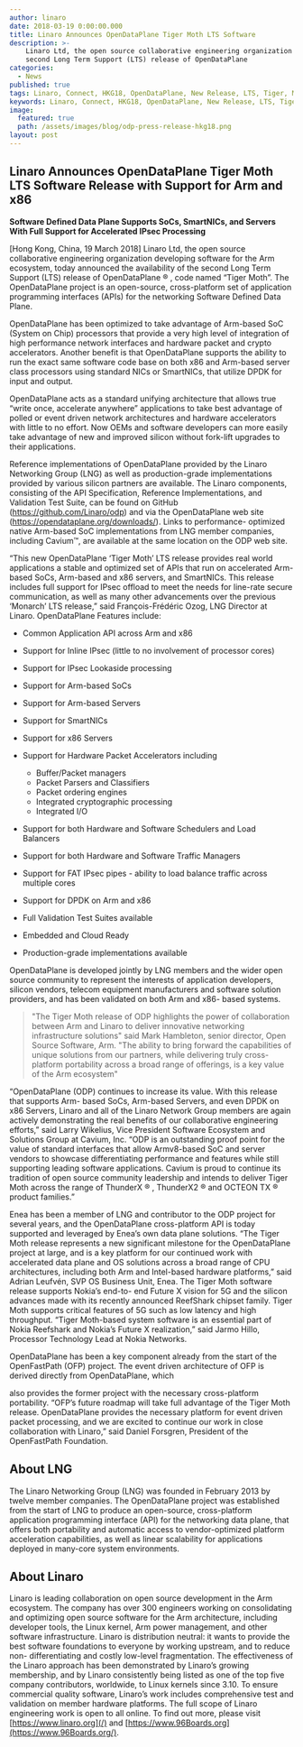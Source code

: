 ```yaml
---
author: linaro
date: 2018-03-19 0:00:00.000
title: Linaro Announces OpenDataPlane Tiger Moth LTS Software 
description: >-
    Linaro Ltd, the open source collaborative engineering organization developing software for the Arm ecosystem, today announced the availability of the
    second Long Term Support (LTS) release of OpenDataPlane
categories:
  - News
published: true
tags: Linaro, Connect, HKG18, OpenDataPlane, New Release, LTS, Tiger, Moth, Software
keywords: Linaro, Connect, HKG18, OpenDataPlane, New Release, LTS, Tiger, Moth, Software
image:
  featured: true
  path: /assets/images/blog/odp-press-release-hkg18.png
layout: post
---
```

## Linaro Announces OpenDataPlane Tiger Moth LTS Software Release with Support for Arm and x86
**Software Defined Data Plane Supports SoCs, SmartNICs, and Servers**
**With Full Support for Accelerated IPsec Processing**

[Hong Kong, China, 19 March 2018] Linaro Ltd, the open source collaborative engineering
organization developing software for the Arm ecosystem, today announced the availability of the
second Long Term Support (LTS) release of OpenDataPlane ® , code named “Tiger Moth”. The
OpenDataPlane project is an open-source, cross-platform set of application programming
interfaces (APIs) for the networking Software Defined Data Plane.

OpenDataPlane has been optimized to take advantage of Arm-based SoC (System on Chip)
processors that provide a very high level of integration of high performance network interfaces
and hardware packet and crypto accelerators. Another benefit is that OpenDataPlane supports
the ability to run the exact same software code base on both x86 and Arm-based server class
processors using standard NICs or SmartNICs, that utilize DPDK for input and output.

OpenDataPlane acts as a standard unifying architecture that allows true “write once, accelerate
anywhere” applications to take best advantage of polled or event driven network architectures
and hardware accelerators with little to no effort. Now OEMs and software developers can more
easily take advantage of new and improved silicon without fork-lift upgrades to their
applications.

Reference implementations of OpenDataPlane provided by the Linaro Networking Group (LNG)
as well as production-grade implementations provided by various silicon partners are available.
The Linaro components, consisting of the API Specification, Reference Implementations, and
Validation Test Suite, can be found on GitHub (https://github.com/Linaro/odp) and via the
OpenDataPlane web site (https://opendataplane.org/downloads/). Links to performance-
optimized native Arm-based SoC implementations from LNG member companies, including
Cavium™, are available at the same location on the ODP web site.

“This new OpenDataPlane ‘Tiger Moth’ LTS release provides real world applications a stable
and optimized set of APIs that run on accelerated Arm-based SoCs, Arm-based and x86
servers, and SmartNICs. This release includes full support for IPsec offload to meet the needs
for line-rate secure communication, as well as many other advancements over the previous
‘Monarch’ LTS release,” said François-Frédéric Ozog, LNG Director at Linaro.
OpenDataPlane Features include:

- Common Application API across Arm and x86
- Support for Inline IPsec (little to no involvement of processor cores)
- Support for IPsec Lookaside processing
- Support for Arm-based SoCs
- Support for Arm-based Servers
- Support for SmartNICs
- Support for x86 Servers

- Support for Hardware Packet Accelerators including
  - Buffer/Packet managers
  - Packet Parsers and Classifiers
  - Packet ordering engines
  - Integrated cryptographic processing
  - Integrated I/O
- Support for both Hardware and Software Schedulers and Load Balancers
- Support for both Hardware and Software Traffic Managers
- Support for FAT IPsec pipes - ability to load balance traffic across multiple cores
- Support for DPDK on Arm and x86
- Full Validation Test Suites available
- Embedded and Cloud Ready
- Production-grade implementations available

OpenDataPlane is developed jointly by LNG members and the wider open source community to
represent the interests of application developers, silicon vendors, telecom equipment
manufacturers and software solution providers, and has been validated on both Arm and x86-
based systems.

> "The Tiger Moth release of ODP highlights the power of collaboration between Arm and Linaro
> to deliver innovative networking infrastructure solutions"
> said Mark Hambleton, senior director, Open Source Software, Arm. 
> "The ability to bring forward the capabilities of unique solutions
> from our partners, while delivering truly cross-platform portability across a broad range of
> offerings, is a key value of the Arm ecosystem" 

“OpenDataPlane (ODP) continues to increase its value. With this release that supports Arm-
based SoCs, Arm-based Servers, and even DPDK on x86 Servers, Linaro and all of the Linaro
Network Group members are again actively demonstrating the real benefits of our collaborative
engineering efforts,” said Larry Wikelius, Vice President Software Ecosystem and Solutions
Group at Cavium, Inc. “ODP is an outstanding proof point for the value of standard interfaces
that allow Armv8-based SoC and server vendors to showcase differentiating performance and
features while still supporting leading software applications. Cavium is proud to continue its
tradition of open source community leadership and intends to deliver Tiger Moth across the
range of ThunderX ® , ThunderX2 ® and OCTEON TX ® product families.”

Enea has been a member of LNG and contributor to the ODP project for several years, and the
OpenDataPlane cross-platform API is today supported and leveraged by Enea’s own data plane
solutions. “The Tiger Moth release represents a new significant milestone for the
OpenDataPlane project at large, and is a key platform for our continued work with accelerated
data plane and OS solutions across a broad range of CPU architectures, including both Arm
and Intel-based hardware platforms,” said Adrian Leufvén, SVP OS Business Unit, Enea.
The Tiger Moth software release supports Nokia’s end-to- end Future X vision for 5G and the
silicon advances made with its recently announced ReefShark chipset family. Tiger Moth
supports critical features of 5G such as low latency and high throughput. “Tiger Moth-based
system software is an essential part of Nokia Reefshark and Nokia’s Future X realization,” said
Jarmo Hillo, Processor Technology Lead at Nokia Networks.

OpenDataPlane has been a key component already from the start of the OpenFastPath (OFP)
project. The event driven architecture of OFP is derived directly from OpenDataPlane, which

also provides the former project with the necessary cross-platform portability. “OFP’s future
roadmap will take full advantage of the Tiger Moth release. OpenDataPlane provides the
necessary platform for event driven packet processing, and we are excited to continue our work
in close collaboration with Linaro,” said Daniel Forsgren, President of the OpenFastPath
Foundation.

## About LNG
The Linaro Networking Group (LNG) was founded in February 2013 by twelve member
companies. The OpenDataPlane project was established from the start of LNG to produce an
open-source, cross-platform application programming interface (API) for the networking data
plane, that offers both portability and automatic access to vendor-optimized platform
acceleration capabilities, as well as linear scalability for applications deployed in many-core
system environments.

## About Linaro
Linaro is leading collaboration on open source development in the Arm ecosystem. The
company has over 300 engineers working on consolidating and optimizing open source
software for the Arm architecture, including developer tools, the Linux kernel, Arm power
management, and other software infrastructure. Linaro is distribution neutral: it wants to provide
the best software foundations to everyone by working upstream, and to reduce non-
differentiating and costly low-level fragmentation. The effectiveness of the Linaro approach has
been demonstrated by Linaro’s growing membership, and by Linaro consistently being listed as
one of the top five company contributors, worldwide, to Linux kernels since 3.10.
To ensure commercial quality software, Linaro’s work includes comprehensive test and
validation on member hardware platforms. The full scope of Linaro engineering work is open to
all online. To find out more, please visit [https://www.linaro.org](/) and [https://www.96Boards.org](https://www.96Boards.org/).